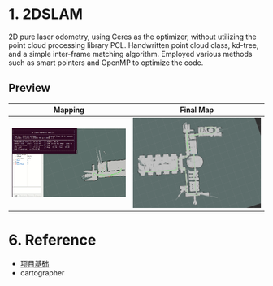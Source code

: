 # 1. 2DSLAM
2D pure laser odometry, using Ceres as the optimizer, without utilizing the point cloud processing library PCL. Handwritten point cloud class, kd-tree, and a simple inter-frame matching algorithm. Employed various methods such as smart pointers and OpenMP to optimize the code.
## Preview 

| Mapping | Final Map |
| --- | --- |
| ![map](images/2d_slam.gif) | ![map](images/2d_slam.png) |

# 6. Reference
* [项目基础](https://github.com/libing64/slam2d)
* cartographer

